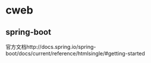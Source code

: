 # cweb
##  spring-boot
官方文档http://docs.spring.io/spring-boot/docs/current/reference/htmlsingle/#getting-started
